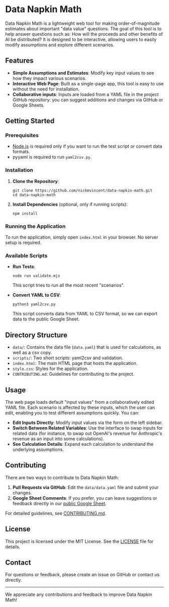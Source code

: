 # Data Napkin Math

Data Napkin Math is a lightweight web tool for making order-of-magnitude estimates about important "data value" questions. The goal of this tool is to help answer questions such as: How will the proceeds and other benefits of AI be distributed? It is designed to be interactive, allowing users to easily modify assumptions and explore different scenarios.

## Features
- **Simple Assumptions and Estimates**: Modify key input values to see how they impact various scenarios.
- **Interactive Web Page**: Built as a single-page app, this tool is easy to use without the need for installation.
- **Collaborative inputs**: Inputs are loaded from a YAML file in the project GitHub repository: you can suggest additions and changes via GitHub or Google Sheets.

## Getting Started

### Prerequisites
- [Node.js](https://nodejs.org/) is required only if you want to run the test script or convert data formats.
- pyyaml is required to run `yaml2csv.py`.

### Installation
1. **Clone the Repository**:
   ```
   git clone https://github.com/nickmvincent/data-napkin-math.git
   cd data-napkin-math
   ```
2. **Install Dependencies** (optional, only if running scripts):
   ```
   npm install
   ```

### Running the Application
To run the application, simply open `index.html` in your browser. No server setup is required.

### Available Scripts
- **Run Tests**:
  ```
  node run validate.mjs
  ```
  This script tries to run all the most recent "scenarios".

- **Convert YAML to CSV**:
  ```
  python3 yaml2csv.py
  ```
  This script converts data from YAML to CSV format, so we can export data to the public Google Sheet.

## Directory Structure
- `data/`: Contains the data file (`data.yaml`) that is used for calculations, as well as a csv copy.
- `scripts/`: Two short scripts: yaml2csv and validation.
- `index.html`: The main HTML page that hosts the application.
- `style.css`: Styles for the application.
- `CONTRIBUTING.md`: Guidelines for contributing to the project.

## Usage
The web page loads default "input values" from a collaboratively edited YAML file. Each scenario is affected by these inputs, which the user can edit, enabling you to test different assumptions quickly. You can:

- **Edit Inputs Directly**: Modify input values via the form on the left sidebar.
- **Switch Between Related Variables**: Use the interface to swap inputs for related data (for instance, to swap out OpenAI's revenue for Anthropic's revenue as an input into some calculations).
- **See Calculation Details**: Expand each calculation to understand the underlying assumptions.

## Contributing
There are two ways to contribute to Data Napkin Math:

1. **Pull Requests via GitHub**: Edit the `data/data.yaml` file and submit your changes.
2. **Google Sheet Comments**: If you prefer, you can leave suggestions or feedback directly in our [public Google Sheet](#).

For detailed guidelines, see [CONTRIBUTING.md](./CONTRIBUTING.md).

## License
This project is licensed under the MIT License. See the [LICENSE](./LICENSE) file for details.

## Contact
For questions or feedback, please create an issue on GitHub or contact us directly.

---

We appreciate any contributions and feedback to improve Data Napkin Math!

